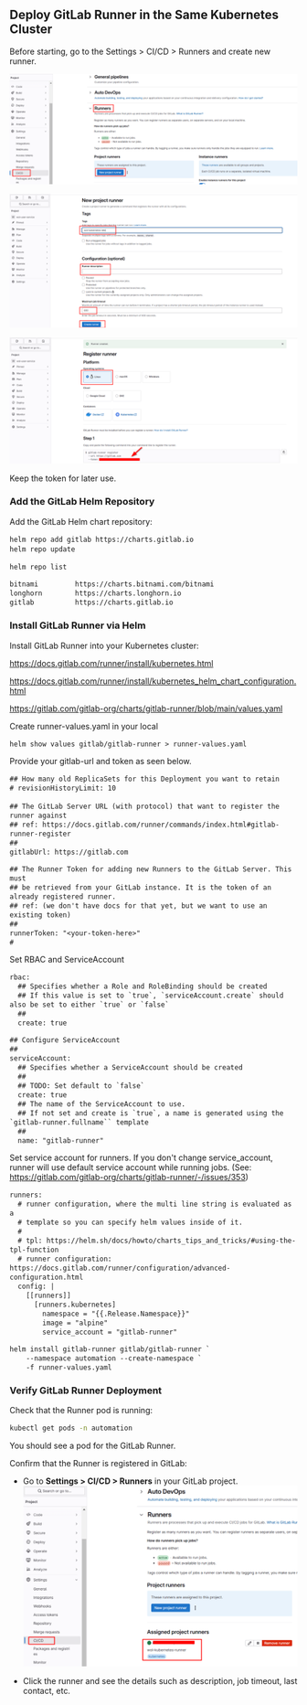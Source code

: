 ## Deploy GitLab Runner in the Same Kubernetes Cluster

Before starting, go to the Settings > CI/CD > Runners and create new runner.

![alt text](../images/gitlab_runner_1.png)

![alt text](../images/gitlab_runner_2.png)

![alt text](../images/gitlab_runner_3.png)

Keep the token for later use. 

### Add the GitLab Helm Repository
Add the GitLab Helm chart repository:

```bash
helm repo add gitlab https://charts.gitlab.io
helm repo update
```
```bash
helm repo list
```
```
bitnami         https://charts.bitnami.com/bitnami
longhorn        https://charts.longhorn.io        
gitlab          https://charts.gitlab.io
```
### Install GitLab Runner via Helm

Install GitLab Runner into your Kubernetes cluster:

https://docs.gitlab.com/runner/install/kubernetes.html

https://docs.gitlab.com/runner/install/kubernetes_helm_chart_configuration.html

https://gitlab.com/gitlab-org/charts/gitlab-runner/blob/main/values.yaml


Create runner-values.yaml in your local

```shell
helm show values gitlab/gitlab-runner > runner-values.yaml
```

Provide your gitlab-url and token as seen below.

```
## How many old ReplicaSets for this Deployment you want to retain
# revisionHistoryLimit: 10

## The GitLab Server URL (with protocol) that want to register the runner against
## ref: https://docs.gitlab.com/runner/commands/index.html#gitlab-runner-register
##
gitlabUrl: https://gitlab.com
```
```
## The Runner Token for adding new Runners to the GitLab Server. This must
## be retrieved from your GitLab instance. It is the token of an already registered runner.
## ref: (we don't have docs for that yet, but we want to use an existing token)
##
runnerToken: "<your-token-here>"
#
```

Set RBAC and ServiceAccount
```
rbac:
  ## Specifies whether a Role and RoleBinding should be created
  ## If this value is set to `true`, `serviceAccount.create` should also be set to either `true` or `false`
  ##
  create: true
```

```
## Configure ServiceAccount
##
serviceAccount:
  ## Specifies whether a ServiceAccount should be created
  ##
  ## TODO: Set default to `false`
  create: true
  ## The name of the ServiceAccount to use.
  ## If not set and create is `true`, a name is generated using the `gitlab-runner.fullname`` template
  ##
  name: "gitlab-runner"
```

Set service account for runners. If you don't change service_account, runner will use default service account while running jobs. (See: https://gitlab.com/gitlab-org/charts/gitlab-runner/-/issues/353)

```
runners:
  # runner configuration, where the multi line string is evaluated as a
  # template so you can specify helm values inside of it.
  #
  # tpl: https://helm.sh/docs/howto/charts_tips_and_tricks/#using-the-tpl-function
  # runner configuration: https://docs.gitlab.com/runner/configuration/advanced-configuration.html
  config: |
    [[runners]]
      [runners.kubernetes]
        namespace = "{{.Release.Namespace}}"
        image = "alpine"
        service_account = "gitlab-runner"
```

```shell
helm install gitlab-runner gitlab/gitlab-runner `
    --namespace automation --create-namespace `
    -f runner-values.yaml
```

### Verify GitLab Runner Deployment

Check that the Runner pod is running:

```bash
kubectl get pods -n automation
```
You should see a pod for the GitLab Runner.

Confirm that the Runner is registered in GitLab:
- Go to **Settings > CI/CD > Runners** in your GitLab project.
    ![alt text](../images/gitlab_runner_4.png)

- Click the runner and see the details such as description, job timeout, last contact, etc.



